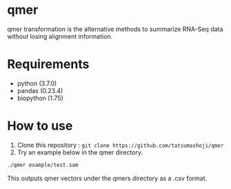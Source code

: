 # qmer

qmer transformation is the alternative methods to summarize RNA-Seq data without losing alignment information.

# Requirements

- python (3.7.0)
- pandas (0.23.4)
- biopython (1.75)

# How to use

1. Clone this repository :  ``git clone https://github.com/tatsumashoji/qmer``
2. Try an example below in the qmer directory.

```bash
./qmer example/test.sam
```

This outputs qmer vectors under the qmers directory as a .csv format. 

